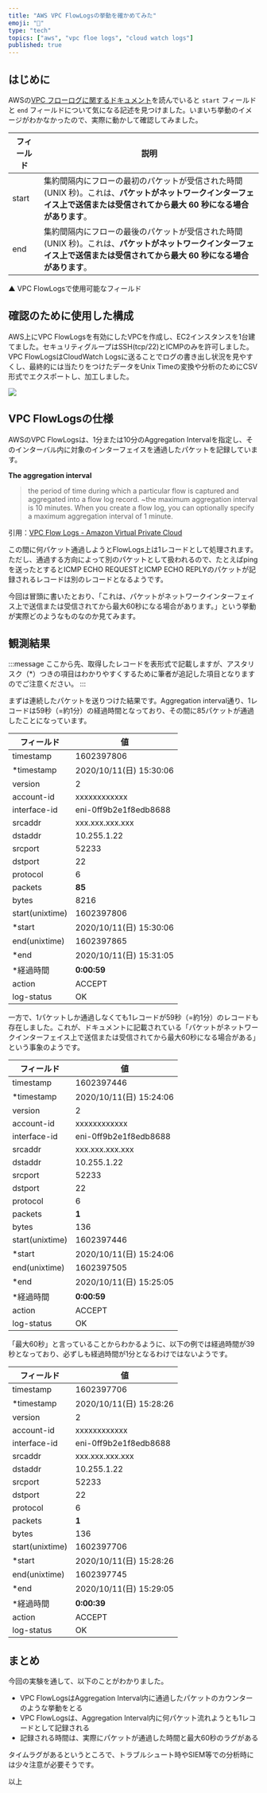 ```yaml
---
title: "AWS VPC FlowLogsの挙動を確かめてみた"
emoji: "🧪"
type: "tech"
topics: ["aws", "vpc floe logs", "cloud watch logs"]
published: true
---
```


## はじめに

AWSの[VPC フローログに関するドキュメント](https://docs.aws.amazon.com/ja_jp/vpc/latest/userguide/flow-logs.html)を読んでいると `start` フィールドと `end` フィールドについて気になる記述を見つけました。いまいち挙動のイメージがわかなかったので、実際に動かして確認してみました。

フィールド | 説明
-- | --
start | 集約間隔内にフローの最初のパケットが受信された時間   (UNIX 秒)。これは、**パケットがネットワークインターフェイス上で送信または受信されてから最大 60 秒になる場合があります**。
end | 集約間隔内にフローの最後のパケットが受信された時間   (UNIX 秒)。これは、**パケットがネットワークインターフェイス上で送信または受信されてから最大 60 秒になる場合があります**。

▲ VPC FlowLogsで使用可能なフィールド

## 確認のために使用した構成

AWS上にVPC FlowLogsを有効にしたVPCを作成し、EC2インスタンスを1台建てました。セキュリティグループはSSH(tcp/22)とICMPのみを許可しました。VPC FlowLogsはCloudWatch Logsに送ることでログの書き出し状況を見やすくし、最終的には当たりをつけたデータをUnix Timeの変換や分析のためにCSV形式でエクスポートし、加工しました。

![](https://storage.googleapis.com/zenn-user-upload/w4aalll92iqnh3yjauadcod6jxy4)

## VPC FlowLogsの仕様

AWSのVPC FlowLogsは、1分または10分のAggregation Intervalを指定し、そのインターバル内に対象のインターフェイスを通過したパケットを記録しています。

**The aggregation interval**

> the period of time during which a particular flow is captured and aggregated into a flow log record. ~the maximum aggregation interval is 10 minutes. When you create a flow log, you can optionally specify a maximum aggregation interval of 1 minute.

引用：[VPC Flow Logs \- Amazon Virtual Private Cloud](https://docs.aws.amazon.com/vpc/latest/userguide/flow-logs.html)

この間に何パケット通過しようとFlowLogs上は1レコードとして処理されます。ただし、通過する方向によって別のパケットとして扱われるので、たとえばpingを送ったとするとICMP ECHO REQUESTとICMP ECHO REPLYのパケットが記録されるレコードは別のレコードとなるようです。

今回は冒頭に書いたとおり、「これは、パケットがネットワークインターフェイス上で送信または受信されてから最大60秒になる場合があります。」という挙動が実際どのようなものなのか見てみます。

## 観測結果

:::message
ここから先、取得したレコードを表形式で記載しますが、アスタリスク（*）つきの項目はわかりやすくするために筆者が追記した項目となりますのでご注意ください。
:::

まずは連続したパケットを送りつけた結果です。Aggregation interval通り、1レコードは59秒（=約1分）の経過時間となっており、その間に85パケットが通過したことになっています。

フィールド | 値
-- | --
timestamp | 1602397806
*timestamp | 2020/10/11(日)   15:30:06
version | 2
account-id | xxxxxxxxxxxx
interface-id | eni-0ff9b2e1f8edb8688
srcaddr | xxx.xxx.xxx.xxx
dstaddr | 10.255.1.22
srcport | 52233
dstport | 22
protocol | 6
packets | **85**
bytes | 8216
start(unixtime) | 1602397806
*start | 2020/10/11(日)   15:30:06
end(unixtime) | 1602397865
*end | 2020/10/11(日)   15:31:05
*経過時間 | **0:00:59**
action | ACCEPT
log-status | OK

一方で、1パケットしか通過しなくても1レコードが59秒（=約1分）のレコードも存在しました。これが、ドキュメントに記載されている「パケットがネットワークインターフェイス上で送信または受信されてから最大60秒になる場合がある」という事象のようです。

フィールド | 値
-- | --
timestamp | 1602397446
*timestamp | 2020/10/11(日)   15:24:06
version | 2
account-id | xxxxxxxxxxxx
interface-id | eni-0ff9b2e1f8edb8688
srcaddr | xxx.xxx.xxx.xxx
dstaddr | 10.255.1.22
srcport | 52233
dstport | 22
protocol | 6
packets | **1**
bytes | 136
start(unixtime) | 1602397446
*start | 2020/10/11(日)   15:24:06
end(unixtime) | 1602397505
*end | 2020/10/11(日)   15:25:05
*経過時間 | **0:00:59**
action | ACCEPT
log-status | OK

「最大60秒」と言っていることからわかるように、以下の例では経過時間が39秒となっており、必ずしも経過時間が1分となるわけではないようです。

フィールド | 値
-- | --
timestamp | 1602397706
*timestamp | 2020/10/11(日)   15:28:26
version | 2
account-id | xxxxxxxxxxxx
interface-id | eni-0ff9b2e1f8edb8688
srcaddr | xxx.xxx.xxx.xxx
dstaddr | 10.255.1.22
srcport | 52233
dstport | 22
protocol | 6
packets | **1**
bytes | 136
start(unixtime) | 1602397706
*start | 2020/10/11(日)   15:28:26
end(unixtime) | 1602397745
*end | 2020/10/11(日)   15:29:05
*経過時間 | **0:00:39**
action | ACCEPT
log-status | OK

## まとめ

今回の実験を通して、以下のことがわかりました。

- VPC FlowLogsはAggregation Interval内に通過したパケットのカウンターのような挙動をとる
- VPC FlowLogsは、Aggregation Interval内に何パケット流れようとも1レコードとして記録される
- 記録される時間は、実際にパケットが通過した時間と最大60秒のラグがある

タイムラグがあるというところで、トラブルシュート時やSIEM等での分析時には少々注意が必要そうです。

以上
